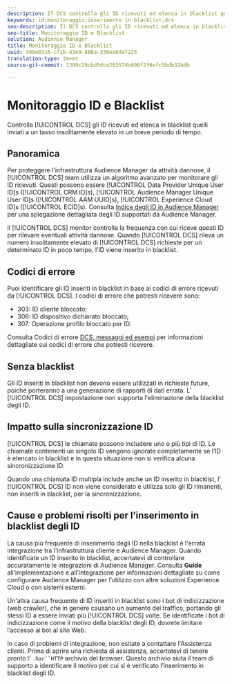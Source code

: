 ```yaml
---
description: Il DCS controlla gli ID ricevuti ed elenca in blacklist quelli inviati a un tasso insolitamente elevato in un breve periodo di tempo.
keywords: id;monitoraggio;inserimento in blacklist;dcs
seo-description: Il DCS controlla gli ID ricevuti ed elenca in blacklist quelli inviati a un tasso insolitamente elevato in un breve periodo di tempo.
seo-title: Monitoraggio ID e Blacklist
solution: Audience Manager
title: Monitoraggio ID e Blacklist
uuid: 498e0316-cf1b-43e9-88ba-338ee0daf225
translation-type: tm+mt
source-git-commit: 1300c29cbd5dce26357dc698f2f6efc5bdb32bdb

---
```



# Monitoraggio ID e Blacklist

Controlla [!UICONTROL DCS] gli ID ricevuti ed elenca in blacklist quelli inviati a un tasso insolitamente elevato in un breve periodo di tempo.

## Panoramica

Per proteggere l'infrastruttura Audience Manager da attività dannose, il [!UICONTROL DCS] team utilizza un algoritmo avanzato per monitorare gli ID ricevuti. Questi possono essere [!UICONTROL Data Provider Unique User ID]s ([!UICONTROL CRM ID]s), [!UICONTROL Audience Manager Unique User ID]s ([!UICONTROL AAM UUID]s), [!UICONTROL Experience Cloud ID]s ([!UICONTROL ECID]s). Consulta [Indice degli ID in Audience Manager](../../../reference/ids-in-aam.md) per una spiegazione dettagliata degli ID supportati da Audience Manager.

Il [!UICONTROL DCS] monitor controlla la frequenza con cui riceve questi ID per rilevare eventuali attività dannose. Quando [!UICONTROL DCS] rileva un numero insolitamente elevato di [!UICONTROL DCS] richieste per un determinato ID in poco tempo, l’ID viene inserito in blacklist.

## Codici di errore

Puoi identificare gli ID inseriti in blacklist in base ai codici di errore ricevuti da [!UICONTROL DCS]. I codici di errore che potresti ricevere sono:

* 303: ID cliente bloccato;
* 306: ID dispositivo dichiarato bloccato;
* 307: Operazione profilo bloccato per ID.

Consulta Codici di errore [DCS, messaggi ed esempi](dcs-error-codes.md) per informazioni dettagliate sui codici di errore che potresti ricevere.

## Senza blacklist

Gli ID inseriti in blacklist non devono essere utilizzati in richieste future, poiché porteranno a una generazione di rapporti di dati errata. L' [!UICONTROL DCS] impostazione non supporta l'eliminazione della blacklist degli ID.

## Impatto sulla sincronizzazione ID

[!UICONTROL DCS] le chiamate possono includere uno o più tipi di ID. Le chiamate contenenti un singolo ID vengono ignorate completamente se l’ID è elencato in blacklist e in questa situazione non si verifica alcuna sincronizzazione ID.

Quando una chiamata ID multipla include anche un ID inserito in blacklist, l’ [!UICONTROL DCS] ID non viene considerato e utilizza solo gli ID rimanenti, non inseriti in blacklist, per la sincronizzazione.

## Cause e problemi risolti per l’inserimento in blacklist degli ID

La causa più frequente di inserimento degli ID nella blacklist è l'errata integrazione tra l'infrastruttura cliente e Audience Manager. Quando identificate un ID inserito in blacklist, accertatevi di controllare accuratamente le integrazioni di Audience Manager. Consulta **Guide** all’implementazione e all’integrazione per informazioni dettagliate su come configurare Audience Manager per l’utilizzo con altre soluzioni Experience Cloud o con sistemi esterni.

Un'altra causa frequente di ID inseriti in blacklist sono i bot di indicizzazione (web crawler), che in genere causano un aumento del traffico, portando gli stessi ID a essere inviati più [!UICONTROL DCS] volte. Se identificate i bot di indicizzazione come il motivo della blacklist degli ID, dovrete limitare l’accesso ai bot al sito Web.

In caso di problemi di integrazione, non esitate a contattare l'Assistenza clienti. Prima di aprire una richiesta di assistenza, accertatevi di tenere pronto l’ `.har``HTTP` archivio del browser. Questo archivio aiuta il team di supporto a identificare il motivo per cui si è verificato l’inserimento in blacklist degli ID.